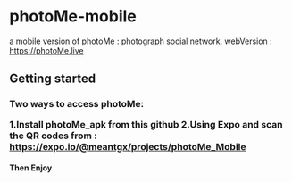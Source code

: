 # photoMe-mobile
a mobile version of photoMe : photograph social network.
webVersion : https://photoMe.live

<h2> Getting started
 
<h3>Two ways to access photoMe: 
 
 1.Install photoMe_apk from this github 
 2.Using Expo and scan the QR codes from : https://expo.io/@meantgx/projects/photoMe_Mobile

 <h4>Then Enjoy
 
 
 
